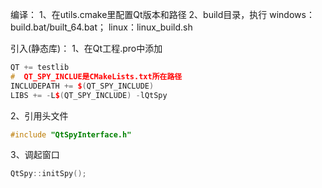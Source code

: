 编译：
1、在utils.cmake里配置Qt版本和路径
2、build目录，执行   windows：build.bat/built_64.bat； linux：linux_build.sh

引入(静态库)：
1、在Qt工程.pro中添加
```c++
QT += testlib
#  QT_SPY_INCLUE是CMakeLists.txt所在路径
INCLUDEPATH += $(QT_SPY_INCLUDE) 
LIBS += -L$(QT_SPY_INCLUDE) -lQtSpy
```
2、引用头文件
```c++
#include "QtSpyInterface.h"
```
3、调起窗口
```c++
QtSpy::initSpy();
```
